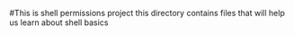 #This is shell permissions project
this directory contains files that will help us learn about shell basics
